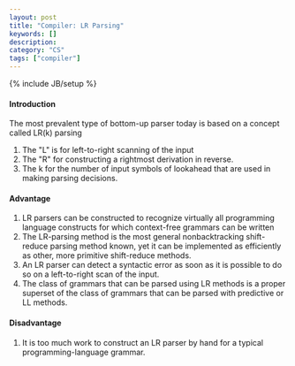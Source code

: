 ```yaml
---
layout: post
title: "Compiler: LR Parsing"
keywords: []
description: 
category: "CS" 
tags: ["compiler"]
---
```

{% include JB/setup %}

#### Introduction
The most prevalent type of bottom-up parser today is based on a concept called LR(k) parsing
1. The "L" is for left-to-right scanning of the input
2. The "R" for constructing a rightmost derivation in reverse.
3. The k for the number of input symbols of lookahead that are used in making parsing decisions.



#### Advantage
1. LR parsers can be constructed to recognize virtually all programming language constructs for
   which context-free grammars can be written
2. The LR-parsing method is the most general nonbacktracking shift-reduce parsing method known, yet
   it can be implemented as efficiently as other, more primitive shift-reduce methods.
3. An LR parser can detect a syntactic error as soon as it is possible to do so on a left-to-right
   scan of the input.
4. The class of grammars that can be parsed using LR methods is a proper superset of the class of
   grammars that can be parsed with predictive or LL methods.

#### Disadvantage
1. It is too much work to construct an LR parser by hand for a typical programming-language grammar.
